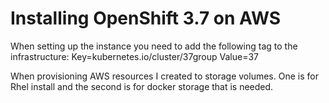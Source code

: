 # Installing OpenShift 3.7 on AWS

When setting up the instance you need to add the following tag to the infrastructure:
Key=kubernetes.io/cluster/37group
Value=37


When provisioning AWS resources I created to storage volumes.  One is for Rhel install and the second is for docker storage that is needed.
